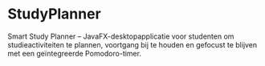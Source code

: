 # StudyPlanner
Smart Study Planner – JavaFX-desktopapplicatie voor studenten om studieactiviteiten te plannen, voortgang bij te houden en gefocust te blijven met een geïntegreerde Pomodoro-timer.
